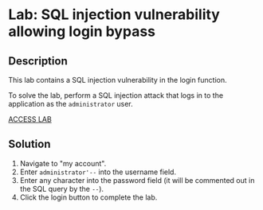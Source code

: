 # Lab: SQL injection vulnerability allowing login bypass

## Description

This lab contains a SQL injection vulnerability in the login function.

To solve the lab, perform a SQL injection attack that logs in to the application as the `administrator` user.

[ACCESS LAB](https://portswigger.net/web-security/learning-paths/server-side-vulnerabilities-apprentice/sql-injection-apprentice/sql-injection/lab-login-bypass#)

## Solution

1. Navigate to "my account".
1. Enter `administrator'--` into the username field.
1. Enter any character into the password field (it will be commented out in the SQL query by the `--`).
1. Click the login button to complete the lab.
